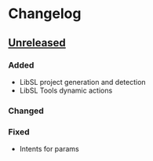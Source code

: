 # Changelog

## [Unreleased]

### Added

- LibSL project generation and detection
- LibSL Tools dynamic actions 

### Changed

### Fixed

- Intents for params

[Unreleased]: https://github.com/kechinvv/LibSLPluginIJ/commits

